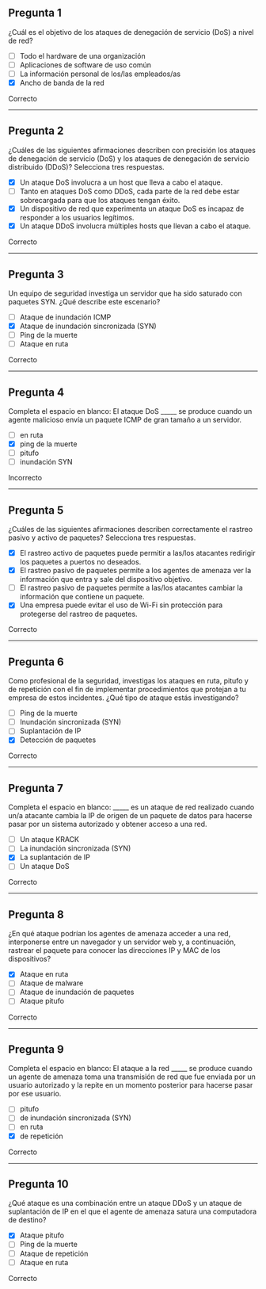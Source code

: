 
## Pregunta 1
¿Cuál es el objetivo de los ataques de denegación de servicio (DoS) a nivel de red?

- [ ] Todo el hardware de una organización
- [ ] Aplicaciones de software de uso común
- [ ] La información personal de los/las empleados/as
- [x] Ancho de banda de la red

Correcto

---

## Pregunta 2
¿Cuáles de las siguientes afirmaciones describen con precisión los ataques de denegación de servicio (DoS) y los ataques de denegación de servicio distribuido (DDoS)? Selecciona tres respuestas.

- [x] Un ataque DoS involucra a un host que lleva a cabo el ataque.
- [ ] Tanto en ataques DoS como DDoS, cada parte de la red debe estar sobrecargada para que los ataques tengan éxito.
- [x] Un dispositivo de red que experimenta un ataque DoS es incapaz de responder a los usuarios legítimos.
- [x] Un ataque DDoS involucra múltiples hosts que llevan a cabo el ataque.

Correcto

---

## Pregunta 3
Un equipo de seguridad investiga un servidor que ha sido saturado con paquetes SYN. ¿Qué describe este escenario?

- [ ] Ataque de inundación ICMP
- [x] Ataque de inundación sincronizada (SYN)
- [ ] Ping de la muerte
- [ ] Ataque en ruta

Correcto

---

## Pregunta 4
Completa el espacio en blanco: El ataque DoS _____ se produce cuando un agente malicioso envía un paquete ICMP de gran tamaño a un servidor.

- [ ] en ruta
- [x] ping de la muerte
- [ ] pitufo
- [ ] inundación SYN 

Incorrecto

---

## Pregunta 5
¿Cuáles de las siguientes afirmaciones describen correctamente el rastreo pasivo y activo de paquetes? Selecciona tres respuestas.

- [x] El rastreo activo de paquetes puede permitir a las/los atacantes redirigir los paquetes a puertos no deseados.
- [x] El rastreo pasivo de paquetes permite a los agentes de amenaza ver la información que entra y sale del dispositivo objetivo.
- [ ] El rastreo pasivo de paquetes permite a las/los atacantes cambiar la información que contiene un paquete.
- [x] Una empresa puede evitar el uso de Wi-Fi sin protección para protegerse del rastreo de paquetes.

Correcto

---

## Pregunta 6
Como profesional de la seguridad, investigas los ataques en ruta, pitufo y de repetición con el fin de implementar procedimientos que protejan a tu empresa de estos incidentes. ¿Qué tipo de ataque estás investigando?

- [ ] Ping de la muerte
- [ ] Inundación sincronizada (SYN)
- [ ] Suplantación de IP
- [x] Detección de paquetes

Correcto

---

## Pregunta 7
Completa el espacio en blanco: _____ es un ataque de red realizado cuando un/a atacante cambia la IP de origen de un paquete de datos para hacerse pasar por un sistema autorizado y obtener acceso a una red.

- [ ] Un ataque KRACK
- [ ] La inundación sincronizada (SYN)
- [x] La suplantación de IP
- [ ] Un ataque DoS

Correcto

---

## Pregunta 8
¿En qué ataque podrían los agentes de amenaza acceder a una red, interponerse entre un navegador y un servidor web y, a continuación, rastrear el paquete para conocer las direcciones IP y MAC de los dispositivos?

- [x] Ataque en ruta
- [ ] Ataque de malware
- [ ] Ataque de inundación de paquetes
- [ ] Ataque pitufo

Correcto

---

## Pregunta 9
Completa el espacio en blanco: El ataque a la red _____ se produce cuando un agente de amenaza toma una transmisión de red que fue enviada por un usuario autorizado y la repite en un momento posterior para hacerse pasar por ese usuario.

- [ ] pitufo
- [ ] de inundación sincronizada (SYN)
- [ ] en ruta
- [x] de repetición

Correcto

---

## Pregunta 10
¿Qué ataque es una combinación entre un ataque DDoS y un ataque de suplantación de IP en el que el agente de amenaza satura una computadora de destino?

- [x] Ataque pitufo
- [ ] Ping de la muerte
- [ ] Ataque de repetición
- [ ] Ataque en ruta

Correcto
```

